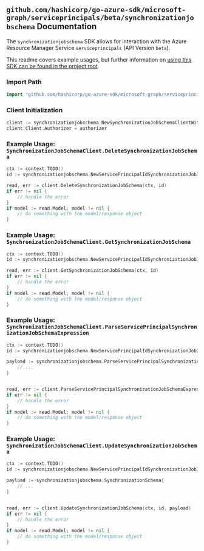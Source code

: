 
## `github.com/hashicorp/go-azure-sdk/microsoft-graph/serviceprincipals/beta/synchronizationjobschema` Documentation

The `synchronizationjobschema` SDK allows for interaction with the Azure Resource Manager Service `serviceprincipals` (API Version `beta`).

This readme covers example usages, but further information on [using this SDK can be found in the project root](https://github.com/hashicorp/go-azure-sdk/tree/main/docs).

### Import Path

```go
import "github.com/hashicorp/go-azure-sdk/microsoft-graph/serviceprincipals/beta/synchronizationjobschema"
```


### Client Initialization

```go
client := synchronizationjobschema.NewSynchronizationJobSchemaClientWithBaseURI("https://management.azure.com")
client.Client.Authorizer = authorizer
```


### Example Usage: `SynchronizationJobSchemaClient.DeleteSynchronizationJobSchema`

```go
ctx := context.TODO()
id := synchronizationjobschema.NewServicePrincipalIdSynchronizationJobID("servicePrincipalIdValue", "synchronizationJobIdValue")

read, err := client.DeleteSynchronizationJobSchema(ctx, id)
if err != nil {
	// handle the error
}
if model := read.Model; model != nil {
	// do something with the model/response object
}
```


### Example Usage: `SynchronizationJobSchemaClient.GetSynchronizationJobSchema`

```go
ctx := context.TODO()
id := synchronizationjobschema.NewServicePrincipalIdSynchronizationJobID("servicePrincipalIdValue", "synchronizationJobIdValue")

read, err := client.GetSynchronizationJobSchema(ctx, id)
if err != nil {
	// handle the error
}
if model := read.Model; model != nil {
	// do something with the model/response object
}
```


### Example Usage: `SynchronizationJobSchemaClient.ParseServicePrincipalSynchronizationJobSchemaExpression`

```go
ctx := context.TODO()
id := synchronizationjobschema.NewServicePrincipalIdSynchronizationJobID("servicePrincipalIdValue", "synchronizationJobIdValue")

payload := synchronizationjobschema.ParseServicePrincipalSynchronizationJobSchemaExpressionRequest{
	// ...
}


read, err := client.ParseServicePrincipalSynchronizationJobSchemaExpression(ctx, id, payload)
if err != nil {
	// handle the error
}
if model := read.Model; model != nil {
	// do something with the model/response object
}
```


### Example Usage: `SynchronizationJobSchemaClient.UpdateSynchronizationJobSchema`

```go
ctx := context.TODO()
id := synchronizationjobschema.NewServicePrincipalIdSynchronizationJobID("servicePrincipalIdValue", "synchronizationJobIdValue")

payload := synchronizationjobschema.SynchronizationSchema{
	// ...
}


read, err := client.UpdateSynchronizationJobSchema(ctx, id, payload)
if err != nil {
	// handle the error
}
if model := read.Model; model != nil {
	// do something with the model/response object
}
```
